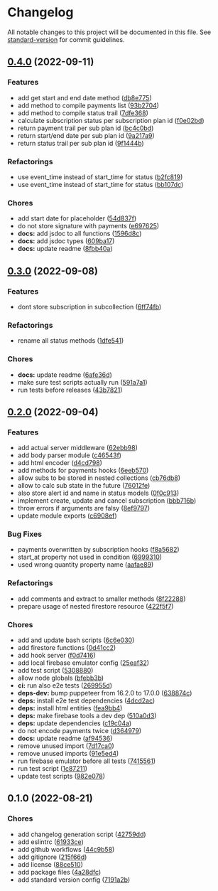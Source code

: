 # Changelog

All notable changes to this project will be documented in this file. See [standard-version](https://github.com/conventional-changelog/standard-version) for commit guidelines.

## [0.4.0](https://github.com/discue/paddle-integration-firestore/compare/v0.3.0...v0.4.0) (2022-09-11)


### Features

* add get start and end date method ([db8e775](https://github.com/discue/paddle-integration-firestore/commit/db8e7752045c9e3ae8192b8655adaa9e3d22d0d1))
* add method to compile payments list ([93b2704](https://github.com/discue/paddle-integration-firestore/commit/93b270429fbfbbc8b0845c6885414271a1ffa559))
* add method to compile status trail ([7dfe368](https://github.com/discue/paddle-integration-firestore/commit/7dfe368046cf4874bfa12849daf733b19b4b52d9))
* calculate subscription status per subscription plan id ([f0e02bd](https://github.com/discue/paddle-integration-firestore/commit/f0e02bdce1728a4c63c561ec6f64a7f66c1c65a3))
* return payment trail per sub plan id ([bc4c0bd](https://github.com/discue/paddle-integration-firestore/commit/bc4c0bd6f6f59c300e4516e4c1a7766f21e6b349))
* return start/end date per sub plan id ([9a217a9](https://github.com/discue/paddle-integration-firestore/commit/9a217a94caf792c3578fcd0150824b562962d3ad))
* return status trail per sub plan id ([9f1444b](https://github.com/discue/paddle-integration-firestore/commit/9f1444bd45074bb989ed395673ea324a7fc156bb))


### Refactorings

* use event_time instead of start_time for status ([b2fc819](https://github.com/discue/paddle-integration-firestore/commit/b2fc819756aca06ba1a99d6c7e78ffa19259b21c))
* use event_time instead of start_time for status ([bb107dc](https://github.com/discue/paddle-integration-firestore/commit/bb107dc09c97ca5f66ff57e64538e0d8ea800efc))


### Chores

* add start date for placeholder ([54d837f](https://github.com/discue/paddle-integration-firestore/commit/54d837fd3dbdf65a42fb19ce1f6d8f257c4a8688))
* do not store signature with payments ([e697625](https://github.com/discue/paddle-integration-firestore/commit/e69762523585d03fbf215ab3afef9a6820e5ae66))
* **docs:** add jsdoc to all functions ([1596d8c](https://github.com/discue/paddle-integration-firestore/commit/1596d8cf44a4de185e33514f2b32ce32b3de51d2))
* **docs:** add jsdoc types ([609ba17](https://github.com/discue/paddle-integration-firestore/commit/609ba17bbb35464e1b74c253e3b82724eb7501d7))
* **docs:** update readme ([8fbb40a](https://github.com/discue/paddle-integration-firestore/commit/8fbb40ac5dccad393d2bbbd4fd59c751114ab457))

## [0.3.0](https://github.com/discue/paddle-integration-firestore/compare/v0.2.0...v0.3.0) (2022-09-08)


### Features

* dont store subscription in subcollection ([6ff74fb](https://github.com/discue/paddle-integration-firestore/commit/6ff74fb777f12473e6cf395b6579cfd7019581fb))


### Refactorings

* rename all status methods ([1dfe541](https://github.com/discue/paddle-integration-firestore/commit/1dfe54163471b7138289923594196a32a76a0d51))


### Chores

* **docs:** update readme ([6afe36d](https://github.com/discue/paddle-integration-firestore/commit/6afe36d506d7deea85bac7c9fcecc07101d82b87))
* make sure test scripts actually run ([591a7a1](https://github.com/discue/paddle-integration-firestore/commit/591a7a158f4011af31aad8595ed76417c26b95f0))
* run tests before releases ([43b7821](https://github.com/discue/paddle-integration-firestore/commit/43b7821cabcaee0d3fae9add68a25f08c0f180e5))

## [0.2.0](https://github.com/discue/paddle-integration-firestore/compare/v0.1.0...v0.2.0) (2022-09-04)


### Features

* add actual server middleware ([62ebb98](https://github.com/discue/paddle-integration-firestore/commit/62ebb981477ca9c71ee2d8c5af7b0888670a0470))
* add body parser module ([c46543f](https://github.com/discue/paddle-integration-firestore/commit/c46543feb0b35ff23a819cd0879b822bc5d80f27))
* add html encoder ([d4cd798](https://github.com/discue/paddle-integration-firestore/commit/d4cd798126c2b917b98489d865314d50a36a1a5a))
* add methods for payments hooks ([6eeb570](https://github.com/discue/paddle-integration-firestore/commit/6eeb57066ce4e9cc831d788e0f010e6629f90832))
* allow subs to be stored in nested collections ([cb76db8](https://github.com/discue/paddle-integration-firestore/commit/cb76db8674e53b9d908d6a929f577a3f9cecbda6))
* allow to calc sub state in the future ([76012fe](https://github.com/discue/paddle-integration-firestore/commit/76012febd326c9bf4ac9f466006b745ecbea0405))
* also store alert id and name in status models ([0f0c913](https://github.com/discue/paddle-integration-firestore/commit/0f0c913e353b216850473166df45aefac249015f))
* implement create, update and cancel subscription ([bbb716b](https://github.com/discue/paddle-integration-firestore/commit/bbb716bd24c6a7caab6330bd69b3eafb6659f394))
* throw errors if arguments are falsy ([8ef9797](https://github.com/discue/paddle-integration-firestore/commit/8ef979783d7b1049a9bbfd34e1371b539f4df376))
* update module exports ([c6908ef](https://github.com/discue/paddle-integration-firestore/commit/c6908ef582c4fa75c11f827dcbc1afcc1bed2e39))


### Bug Fixes

* payments overwritten by subscription hooks ([f8a5682](https://github.com/discue/paddle-integration-firestore/commit/f8a5682dc2229b5b9a723d0906306add762f7dd7))
* start_at property not used in condition ([6999310](https://github.com/discue/paddle-integration-firestore/commit/69993101daa369df28ebd82d05677ef6dc619514))
* used wrong quantity property name ([aafae89](https://github.com/discue/paddle-integration-firestore/commit/aafae8947a3886ad15d73a96488bd457c5c3d1cc))


### Refactorings

* add comments and extract to smaller methods ([8f22288](https://github.com/discue/paddle-integration-firestore/commit/8f222885a23e0a108e693c67e5c45fc756926681))
* prepare usage of nested firestore resource ([422f5f7](https://github.com/discue/paddle-integration-firestore/commit/422f5f7cc9f61e402e2453f076c3f4ae7a1f1e4f))


### Chores

* add and update bash scripts ([6c6e030](https://github.com/discue/paddle-integration-firestore/commit/6c6e030e7c28d4f3b7e617810f0b52ee628b36e6))
* add firestore functions ([0d41cc2](https://github.com/discue/paddle-integration-firestore/commit/0d41cc2177d2997dbada889fc54b7199305aa893))
* add hook server ([f0d7416](https://github.com/discue/paddle-integration-firestore/commit/f0d7416b8e8bc57339830485ca97aeffa96b2543))
* add local firebase emulator config ([25eaf32](https://github.com/discue/paddle-integration-firestore/commit/25eaf325853530dda6f6b05934361417e35f054f))
* add test script ([5308880](https://github.com/discue/paddle-integration-firestore/commit/53088801ca8d383f79c333e7dfb1e06606254f10))
* allow node globals ([bfebb3b](https://github.com/discue/paddle-integration-firestore/commit/bfebb3b8e1a336702eadf97c511b4bcc0f5a8084))
* **ci:** run also e2e tests ([269955d](https://github.com/discue/paddle-integration-firestore/commit/269955dfee61119495514e62ffebde6383b2af93))
* **deps-dev:** bump puppeteer from 16.2.0 to 17.0.0 ([638874c](https://github.com/discue/paddle-integration-firestore/commit/638874c2a1301bed3ed780b43cb77bdfb60723f0))
* **deps:** install e2e test dependencies ([4dcd2ac](https://github.com/discue/paddle-integration-firestore/commit/4dcd2ac08136865ee129083c08f4d3ecb3e93278))
* **deps:** install html entities ([fea9bb4](https://github.com/discue/paddle-integration-firestore/commit/fea9bb40d83c1f23cd91d9f5f673878ef7e3f206))
* **deps:** make firebase tools a dev dep ([510a0d3](https://github.com/discue/paddle-integration-firestore/commit/510a0d36d96b77e6d57e83f4b43c929b38ac1111))
* **deps:** update dependencies ([c19c04a](https://github.com/discue/paddle-integration-firestore/commit/c19c04a95939cbc9083e4e96afd1df8b4280b4fd))
* do not encode payments twice ([d364979](https://github.com/discue/paddle-integration-firestore/commit/d3649799bd14c7f5f2f8bfda25816fadf66a93cd))
* **docs:** update readme ([af94536](https://github.com/discue/paddle-integration-firestore/commit/af945369c4a99f04ca65a9e4400a9e7a757cd3b3))
* remove unused import ([7d17ca0](https://github.com/discue/paddle-integration-firestore/commit/7d17ca0de886ff766c82862c443704749f8ca232))
* remove unused imports ([91e5ed4](https://github.com/discue/paddle-integration-firestore/commit/91e5ed42604a9c8c55a95dad57f63651f8b3e7fc))
* run firebase emulator before all tests ([7415561](https://github.com/discue/paddle-integration-firestore/commit/741556183caa185ef860e4982ecce60f02247179))
* run test script ([1c87211](https://github.com/discue/paddle-integration-firestore/commit/1c87211ef8efcbe9ba012b4ee5a65dcde140dd8b))
* update test scripts ([982e078](https://github.com/discue/paddle-integration-firestore/commit/982e0780a3a2d71c3b4a72d9e0ccd9d67088c187))

## 0.1.0 (2022-08-21)


### Chores

* add changelog generation script ([42759dd](https://github.com/discue/paddle-integration-firestore/commit/42759dd60bd79ca24380e662d3dc62fb0a72ef03))
* add eslintrc ([61933ce](https://github.com/discue/paddle-integration-firestore/commit/61933cea448eb9a356d5b26a4ce3027f2c925058))
* add github workflows ([44c9b58](https://github.com/discue/paddle-integration-firestore/commit/44c9b58f08da2608fc91afa58a28985311b1ba68))
* add gitignore ([215f66d](https://github.com/discue/paddle-integration-firestore/commit/215f66da581064152b610530c1df9904676c26ec))
* add license ([88ce510](https://github.com/discue/paddle-integration-firestore/commit/88ce5106f5bc50542e5ad3aa8694bc7d9883f452))
* add package files ([4a28dfc](https://github.com/discue/paddle-integration-firestore/commit/4a28dfc3dfa24cce1dae0ad75e27e8f30e78f30c))
* add standard version config ([7191a2b](https://github.com/discue/paddle-integration-firestore/commit/7191a2b3e3347bc6a1a35882f893bafe9c5ffe35))
